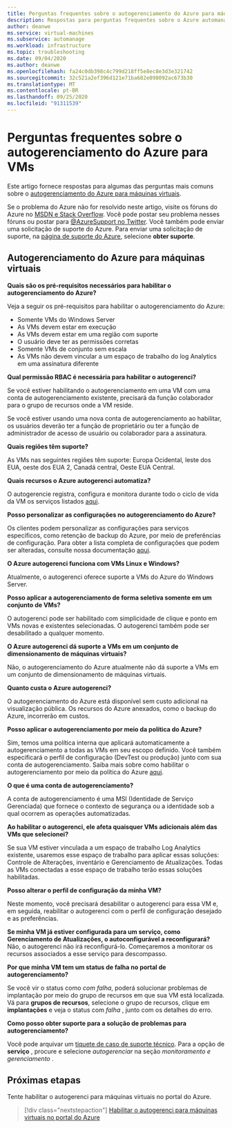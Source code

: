 ```yaml
---
title: Perguntas frequentes sobre o autogerenciamento do Azure para máquinas virtuais
description: Respostas para perguntas frequentes sobre o Azure automanage para máquinas virtuais.
author: deanwe
ms.service: virtual-machines
ms.subservice: automanage
ms.workload: infrastructure
ms.topic: troubleshooting
ms.date: 09/04/2020
ms.author: deanwe
ms.openlocfilehash: fa24c0db398c4c799d218ff5e8ec8e3d3e321742
ms.sourcegitcommit: 32c521a2ef396d121e71ba682e098092ac673b30
ms.translationtype: MT
ms.contentlocale: pt-BR
ms.lasthandoff: 09/25/2020
ms.locfileid: "91311539"
---
```

# <a name="frequently-asked-questions-for-azure-automanage-for-vms"></a>Perguntas frequentes sobre o autogerenciamento do Azure para VMs

Este artigo fornece respostas para algumas das perguntas mais comuns sobre o [autogerenciamento do Azure para máquinas virtuais](automanage-virtual-machines.md).

Se o problema do Azure não for resolvido neste artigo, visite os fóruns do Azure no [MSDN e Stack Overflow](https://azure.microsoft.com/support/forums/). Você pode postar seu problema nesses fóruns ou postar para [@AzureSupport no Twitter](https://twitter.com/AzureSupport). Você também pode enviar uma solicitação de suporte do Azure. Para enviar uma solicitação de suporte, na [página de suporte do Azure](https://azure.microsoft.com/support/options/), selecione **obter suporte**.


## <a name="azure-automanage-for-virtual-machines"></a>Autogerenciamento do Azure para máquinas virtuais

**Quais são os pré-requisitos necessários para habilitar o autogerenciamento do Azure?**

Veja a seguir os pré-requisitos para habilitar o autogerenciamento do Azure:
- Somente VMs do Windows Server
- As VMs devem estar em execução
- As VMs devem estar em uma região com suporte
- O usuário deve ter as permissões corretas
- Somente VMs de conjunto sem escala
- As VMs não devem vincular a um espaço de trabalho do log Analytics em uma assinatura diferente

**Qual permissão RBAC é necessária para habilitar o autogerenci?**

Se você estiver habilitando o autogerenciamento em uma VM com uma conta de autogerenciamento existente, precisará da função colaborador para o grupo de recursos onde a VM reside. 

Se você estiver usando uma nova conta de autogerenciamento ao habilitar, os usuários deverão ter a função de proprietário ou ter a função de administrador de acesso de usuário ou colaborador para a assinatura.


**Quais regiões têm suporte?**

As VMs nas seguintes regiões têm suporte: Europa Ocidental, leste dos EUA, oeste dos EUA 2, Canadá central, Oeste EUA Central.


**Quais recursos o Azure autogerenci automatiza?**

O autogerencie registra, configura e monitora durante todo o ciclo de vida da VM os serviços listados [aqui](virtual-machines-best-practices.md).


**Posso personalizar as configurações no autogerenciamento do Azure?**

Os clientes podem personalizar as configurações para serviços específicos, como retenção de backup do Azure, por meio de preferências de configuração. Para obter a lista completa de configurações que podem ser alteradas, consulte nossa documentação [aqui](virtual-machines-best-practices.md).


**O Azure autogerenci funciona com VMs Linux e Windows?**

Atualmente, o autogerenci oferece suporte a VMs do Azure do Windows Server.


**Posso aplicar a autogerenciamento de forma seletiva somente em um conjunto de VMs?**

O autogerenci pode ser habilitado com simplicidade de clique e ponto em VMs novas e existentes selecionadas. O autogerenci também pode ser desabilitado a qualquer momento.


**O Azure autogerenci dá suporte a VMs em um conjunto de dimensionamento de máquinas virtuais?**

Não, o autogerenciamento do Azure atualmente não dá suporte a VMs em um conjunto de dimensionamento de máquinas virtuais.


**Quanto custa o Azure autogerenci?**

O autogerenciamento do Azure está disponível sem custo adicional na visualização pública. Os recursos do Azure anexados, como o backup do Azure, incorrerão em custos.


**Posso aplicar o autogerenciamento por meio da política do Azure?**

Sim, temos uma política interna que aplicará automaticamente a autogerenciamento a todas as VMs em seu escopo definido. Você também especificará o perfil de configuração (DevTest ou produção) junto com sua conta de autogerenciamento. Saiba mais sobre como habilitar o autogerenciamento por meio da política do Azure [aqui](virtual-machines-policy-enable.md).


**O que é uma conta de autogerenciamento?**

A conta de autogerenciamento é uma MSI (Identidade de Serviço Gerenciada) que fornece o contexto de segurança ou a identidade sob a qual ocorrem as operações automatizadas.


**Ao habilitar o autogerenci, ele afeta quaisquer VMs adicionais além das VMs que selecionei?**

Se sua VM estiver vinculada a um espaço de trabalho Log Analytics existente, usaremos esse espaço de trabalho para aplicar essas soluções: Controle de Alterações, inventário e Gerenciamento de Atualizações. Todas as VMs conectadas a esse espaço de trabalho terão essas soluções habilitadas. 


**Posso alterar o perfil de configuração da minha VM?**

Neste momento, você precisará desabilitar o autogerenci para essa VM e, em seguida, reabilitar o autogerenci com o perfil de configuração desejado e as preferências.


**Se minha VM já estiver configurada para um serviço, como Gerenciamento de Atualizações, o autoconfigurável a reconfigurará?**
Não, o autogerenci não irá reconfigurá-lo. Começaremos a monitorar os recursos associados a esse serviço para descompasso.


**Por que minha VM tem um status de falha no portal de autogerenciamento?**

Se você vir o status como *com falha*, poderá solucionar problemas de implantação por meio do grupo de recursos em que sua VM está localizada. Vá para **grupos de recursos**, selecione o grupo de recursos, clique em **implantações** e veja o status com *falha* , junto com os detalhes do erro.

**Como posso obter suporte para a solução de problemas para autogerenciamento?**

Você pode arquivar um [tíquete de caso de suporte técnico](https://ms.portal.azure.com/#blade/Microsoft_Azure_Support/HelpAndSupportBlade/newsupportrequest). Para a opção de **serviço** , procure e selecione *autogerenciar* na seção *monitoramento e gerenciamento* .


## <a name="next-steps"></a>Próximas etapas

Tente habilitar o autogerenci para máquinas virtuais no portal do Azure.

> [!div class="nextstepaction"]
> [Habilitar o autogerenci para máquinas virtuais no portal do Azure](quick-create-virtual-machines-portal.md)
